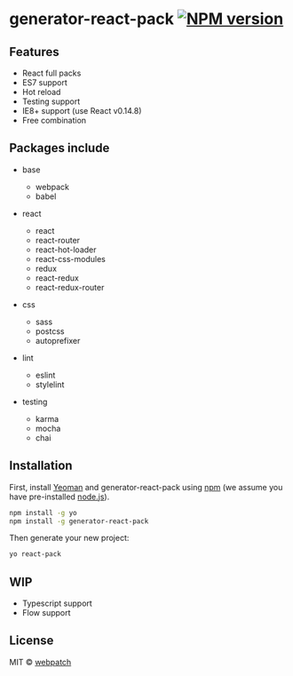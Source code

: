 # generator-react-pack [![NPM version][npm-image]][npm-url] 

## Features

* React full packs
* ES7 support
* Hot reload
* Testing support
* IE8+ support (use React v0.14.8)
* Free combination

## Packages include

* base
	* webpack
	* babel

* react
	* react
	* react-router
	* react-hot-loader
	* react-css-modules
	* redux
	* react-redux
	* react-redux-router

* css
	* sass
	* postcss
	* autoprefixer

* lint
	* eslint
	* stylelint

* testing
	* karma
	* mocha
	* chai


## Installation

First, install [Yeoman](http://yeoman.io) and generator-react-pack using [npm](https://www.npmjs.com/) (we assume you have pre-installed [node.js](https://nodejs.org/)).

```bash
npm install -g yo
npm install -g generator-react-pack
```

Then generate your new project:

```bash
yo react-pack
```

## WIP

* Typescript support
* Flow support

## License

MIT © [webpatch]()


[npm-image]: https://badge.fury.io/js/generator-react-pack.svg
[npm-url]: https://npmjs.org/package/generator-react-pack
